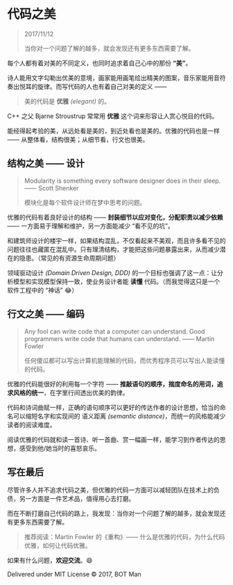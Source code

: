 ﻿# 代码之美

> 2017/11/12
>
> 当你对一个问题了解的越多，就会发现还有更多东西需要了解。

每个人都有着对美的不同定义，也同时追求着自己心中的那份 **“美”**。

诗人能用文字勾勒出优美的意境，画家能用画笔绘出精美的图案，音乐家能用音符奏出悦耳的旋律。而写代码的人也有着自己对美的定义 ——

> 美的代码是 **优雅** _(elegant)_ 的。

C++ 之父 Bjarne Stroustrup 常常用 **优雅** 这个词来形容让人赏心悦目的代码。

能经得起考验的美，从远处看是美的，到近处看也是美的。优雅的代码也是一样 —— 从整体看，结构很美；从细节看，行文也很美。

## 结构之美 —— 设计

> Modularity is something every software designer does in their sleep. —— Scott Shenker
>
> 模块化是每个软件设计师在梦中思考的问题。

优雅的代码有着良好设计的结构 —— **封装细节以应对变化，分配职责以减少依赖** —— 一方面易于理解和维护，另一方面能减少 “看不见的坑”。

和建筑师设计的楼宇一样，如果结构混乱，不仅看起来不美观，而且许多看不见的问题往往也藏匿在混乱中。只有理清结构，才能把这些问题暴露出来，从而减少潜在的隐患。（常见的有资源生命周期问题）

领域驱动设计 _(Domain Driven Design, DDD)_ 的一个目标也强调了这一点：让分析模型和实现模型保持一致，使业务设计者能 **读懂** 代码。（而我觉得这只是一个软件工程中的 “神话” 😂）

## 行文之美 —— 编码

> Any fool can write code that a computer can understand. Good programmers write code that humans can understand. —— Martin Fowler
>
> 任何傻瓜都可以写出计算机能理解的代码，而优秀程序员可以写出人能读懂的代码。

优雅的代码能很好的利用每一个字符 —— **推敲语句的顺序，揣度命名的用词，追求风格的统一**，在字里行间透出优美的韵律。

代码和诗词曲赋一样，正确的语句顺序可以更好的传达作者的设计思想，恰当的命名可以缩短名字和实现间的 语义距离 _(semantic distance)_，而统一的风格能减少读者的阅读难度。

阅读优雅的代码就和读一首诗、听一首曲、赏一幅画一样，能学习到作者传达的思想，感受到他/她当时的喜怒哀乐。

## 写在最后

尽管许多人并不追求代码之美，但优雅的代码一方面可以减轻团队在技术上的负债，另一方面是一件艺术品，值得用心去打磨。

而在不断打磨自己代码的路上，我发现：当你对一个问题了解的越多，就会发现还有更多东西需要了解。

> 推荐阅读：Martin Fowler 的《重构》—— 什么是优雅的代码，为什么代码优雅，如何让代码优雅。

如果有什么问题，**欢迎交流**。😄

Delivered under MIT License &copy; 2017, BOT Man

